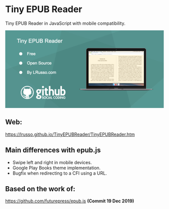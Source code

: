# Tiny EPUB Reader

Tiny EPUB Reader in JavaScript with mobile compatibility.

![alt screenshot](https://raw.githubusercontent.com/lrusso/TinyEPUBReader/master/TinyEPUBReader.png)

## Web:

https://lrusso.github.io/TinyEPUBReader/TinyEPUBReader.htm

## Main differences with epub.js

* Swipe left and right in mobile devices.
* Google Play Books theme implementation.
* Bugfix when redirecting to a CFI using a URL.


## Based on the work of:

https://github.com/futurepress/epub.js **(Commit 19 Dec 2019)**
